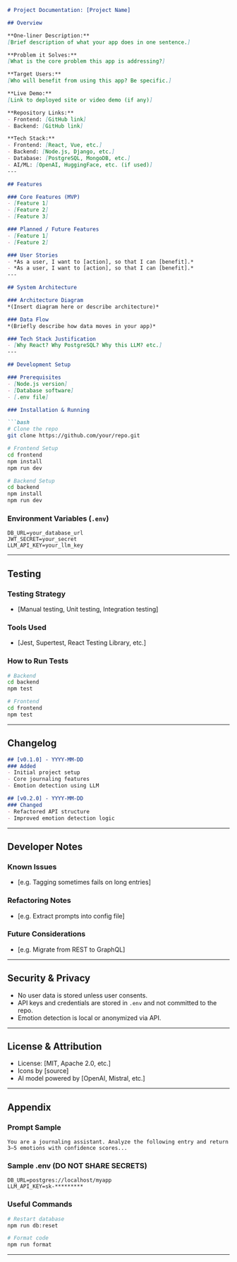 ````markdown
# Project Documentation: [Project Name]

## Overview

**One-liner Description:**  
[Brief description of what your app does in one sentence.]

**Problem it Solves:**  
[What is the core problem this app is addressing?]

**Target Users:**  
[Who will benefit from using this app? Be specific.]

**Live Demo:**  
[Link to deployed site or video demo (if any)]

**Repository Links:**
- Frontend: [GitHub link]
- Backend: [GitHub link]

**Tech Stack:**
- Frontend: [React, Vue, etc.]
- Backend: [Node.js, Django, etc.]
- Database: [PostgreSQL, MongoDB, etc.]
- AI/ML: [OpenAI, HuggingFace, etc. (if used)]
---

## Features

### Core Features (MVP)
- [Feature 1]
- [Feature 2]
- [Feature 3]

### Planned / Future Features
- [Feature 1]
- [Feature 2]

### User Stories
- *As a user, I want to [action], so that I can [benefit].*
- *As a user, I want to [action], so that I can [benefit].*
---

## System Architecture

### Architecture Diagram
*(Insert diagram here or describe architecture)*

### Data Flow
*(Briefly describe how data moves in your app)*

### Tech Stack Justification
- [Why React? Why PostgreSQL? Why this LLM? etc.]
---

## Development Setup

### Prerequisites
- [Node.js version]
- [Database software]
- [.env file]

### Installation & Running

```bash
# Clone the repo
git clone https://github.com/your/repo.git

# Frontend Setup
cd frontend
npm install
npm run dev

# Backend Setup
cd backend
npm install
npm run dev
````

### Environment Variables (`.env`)

```
DB_URL=your_database_url
JWT_SECRET=your_secret
LLM_API_KEY=your_llm_key
```

---

## Testing

### Testing Strategy

* \[Manual testing, Unit testing, Integration testing]

### Tools Used

* \[Jest, Supertest, React Testing Library, etc.]

### How to Run Tests

```bash
# Backend
cd backend
npm test

# Frontend
cd frontend
npm test
```

---

## Changelog

```markdown
## [v0.1.0] - YYYY-MM-DD
### Added
- Initial project setup
- Core journaling features
- Emotion detection using LLM

## [v0.2.0] - YYYY-MM-DD
### Changed
- Refactored API structure
- Improved emotion detection logic
```

---

## Developer Notes

### Known Issues

* \[e.g. Tagging sometimes fails on long entries]

### Refactoring Notes

* \[e.g. Extract prompts into config file]

### Future Considerations

* \[e.g. Migrate from REST to GraphQL]

---

## Security & Privacy

* No user data is stored unless user consents.
* API keys and credentials are stored in `.env` and not committed to the repo.
* Emotion detection is local or anonymized via API.

---

## License & Attribution

* License: \[MIT, Apache 2.0, etc.]
* Icons by \[source]
* AI model powered by \[OpenAI, Mistral, etc.]

---

## Appendix

### Prompt Sample

```
You are a journaling assistant. Analyze the following entry and return 3–5 emotions with confidence scores...
```

### Sample .env (DO NOT SHARE SECRETS)

```
DB_URL=postgres://localhost/myapp
LLM_API_KEY=sk-*********
```

### Useful Commands

```bash
# Restart database
npm run db:reset

# Format code
npm run format
```

---
